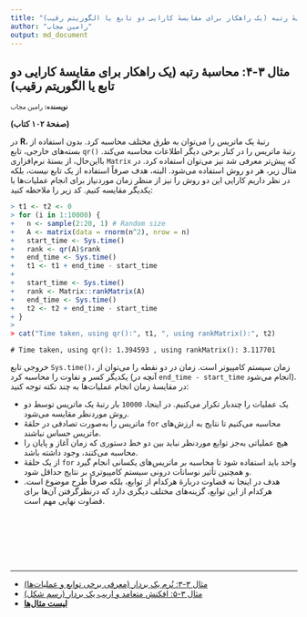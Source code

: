 ```yaml
---
title: "مثال ۳-۴: محاسبهٔ رتبه (یک راهکار برای مقایسهٔ کارایی دو تابع یا الگوریتم رقیب)"
author: "رامین مجاب"
output: md_document
---
```

##  مثال ۳-۴: محاسبهٔ رتبه (یک راهکار برای مقایسهٔ کارایی دو تابع یا الگوریتم رقیب)
<p style='font-size: 0.8em;'><b>نویسنده:</b> <span>رامین مجاب</span></p>

**(صفحهٔ ۱۰۲ کتاب)**

در **R**، رتبهٔ یک ماتریس را می‌توان به طرق مختلف محاسبه کرد. بدون استفاده از بسته‌های خارجی، تابع `qr()` رتبهٔ ماتریس را در کنار برخی دیگر اطلاعات محاسبه می‌کند. بااین‌حال، از بستهٔ نرم‌افزاری `Matrix` که پیش‌تر معرفی شد نیز می‌توان استفاده کرد. در مثال زیر، هر دو روش استفاده می‌شود. البته، هدف صرفاً استفاده از یک تابع نیست، بلکه در نظر داریم کارایی این دو روش را نیز از منظر زمان موردنیاز برای انجام عملیات‌ها با یکدیگر مقایسه کنیم. کد زیر را ملاحظه کنید:

``` r
> t1 <- t2 <- 0
> for (i in 1:10000) {
+   n <- sample(2:20, 1) # Random size
+   A <- matrix(data = rnorm(n^2), nrow = n)
+   start_time <- Sys.time()
+   rank <- qr(A)$rank
+   end_time <- Sys.time()
+   t1 <- t1 + end_time - start_time
+ 
+   start_time <- Sys.time()
+   rank <- Matrix::rankMatrix(A)
+   end_time <- Sys.time()
+   t2 <- t2 + end_time - start_time
+ }
> 
> cat("Time taken, using qr():", t1, ", using rankMatrix():", t2)
```

```
# Time taken, using qr(): 1.394593 , using rankMatrix(): 3.117701
```
خروجی تابع `Sys.time()`، زمان سیستم کامپیوتر است.  زمان در دو نقطه را می‌توان از یکدیگر کسر  و تفاوت را محاسبه کرد (آنچه در `end_time - start_time` انجام می‌شود). در مقایسهٔ زمان انجام عملیات‌ها به چند نکته توجه کنید: 

- یک عملیات را چندبار تکرار می‌کنیم. در اینجا، `10000` بار رتبهٔ یک ماتریس توسط دو روش موردنظر مقایسه می‌شود. 
- ماتریس را به‌صورت تصادفی در حلقهٔ `for` محاسبه می‌کنیم تا نتایج به  ارزش‌های ماتریس حساس نباشند.
- هیچ عملیاتی به‌جز توابع موردنظر نباید بین دو خط دستوری که زمان آغاز و پایان را محاسبه می‌کنند، وجود داشته باشد. 
- از یک حلقهٔ `for` واحد باید استفاده شود تا محاسبه بر ماتریس‌های یکسانی انجام گیرد و همچنین تأثیر نوسانات درونی سیستم کامپیوتری بر نتایج حداقل شود. 
- هدف در اینجا نه قضاوت دربارهٔ هرکدام از توابع، بلکه صرفاً طرح موضوع است. هرکدام از این توابع، گزینه‌های مختلف دیگری دارد که درنظرگرفتن آن‌ها برای قضاوت نهایی مهم است.




<p style='margin-bottom:3cm;'></p><hr/>

- [مثال ۳-۳: نُرم یک بردار (معرفی برخی توابع و عملیات‌ها)](matrix_book_fa_example3.3.html)
- [مثال ۳-۵: افکنش متعامد و اریب یک بردار (رسم شکل)](matrix_book_fa_example3.5.html)
- [<b>لیست مثال‌ها</b>](matrix_book_fa.html)
